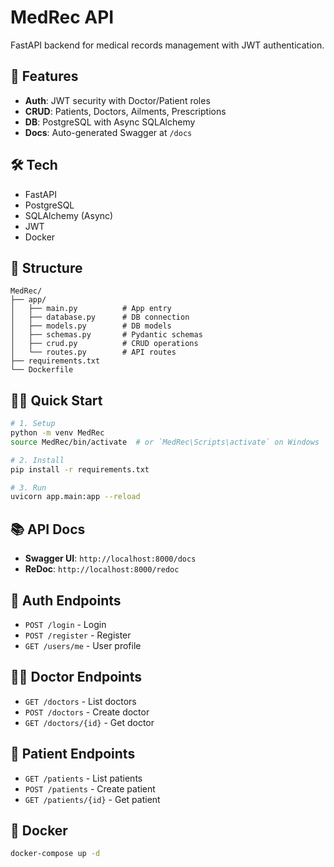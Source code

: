 # MedRec API

FastAPI backend for medical records management with JWT authentication.

## 🚀 Features
- **Auth**: JWT security with Doctor/Patient roles
- **CRUD**: Patients, Doctors, Ailments, Prescriptions
- **DB**: PostgreSQL with Async SQLAlchemy
- **Docs**: Auto-generated Swagger at `/docs`

## 🛠️ Tech
- FastAPI
- PostgreSQL
- SQLAlchemy (Async)
- JWT
- Docker

## 📁 Structure
```
MedRec/
├── app/
│   ├── main.py          # App entry
│   ├── database.py      # DB connection
│   ├── models.py        # DB models
│   ├── schemas.py       # Pydantic schemas
│   ├── crud.py          # CRUD operations
│   └── routes.py        # API routes
├── requirements.txt
└── Dockerfile
```

## 🏃‍♂️ Quick Start
```bash
# 1. Setup
python -m venv MedRec
source MedRec/bin/activate  # or `MedRec\Scripts\activate` on Windows

# 2. Install
pip install -r requirements.txt

# 3. Run
uvicorn app.main:app --reload
```

## 📚 API Docs
- **Swagger UI**: `http://localhost:8000/docs`
- **ReDoc**: `http://localhost:8000/redoc`

## 🔐 Auth Endpoints
- `POST /login` - Login
- `POST /register` - Register
- `GET /users/me` - User profile

## 👨‍⚕️ Doctor Endpoints
- `GET /doctors` - List doctors
- `POST /doctors` - Create doctor
- `GET /doctors/{id}` - Get doctor

## 👤 Patient Endpoints
- `GET /patients` - List patients
- `POST /patients` - Create patient
- `GET /patients/{id}` - Get patient

## 🐳 Docker
```bash
docker-compose up -d
```

